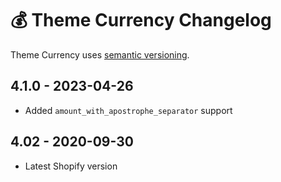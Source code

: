 # 💰 Theme Currency Changelog

Theme Currency uses [semantic versioning](https://semver.org/).

## 4.1.0 - 2023-04-26

* Added `amount_with_apostrophe_separator` support

## 4.02 - 2020-09-30

* Latest Shopify version
